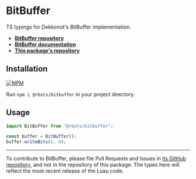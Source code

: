 # BitBuffer

TS typings for Dekkonot's BitBuffer implementation.

- [**BitBuffer repository**](https://github.com/dekkonot/bitbuffer)
- [**BitBuffer documentation**](https://dekkonot.github.io/bitbuffer)
- [**This package's repository**](https://github.com/tacheometry/rbxts-bitbuffer)

## Installation

[![NPM](https://nodei.co/npm/@rbxts/bitbuffer.png)](https://npmjs.org/package/@rbxts/bitbuffer)

Run `npm i @rbxts/bitbuffer` in your project directory.

## Usage

```ts
import BitBuffer from "@rbxts/bitbuffer";

const buffer = BitBuffer();
buffer.writeBits(1, 0);
```

---

To contribute to BitBuffer, please file Pull Requests and Issues in [its GitHub repository](https://github.com/dekkonot/bitbuffer), and not in the repository of this package. The types here will reflect the most recent release of the Luau code.
